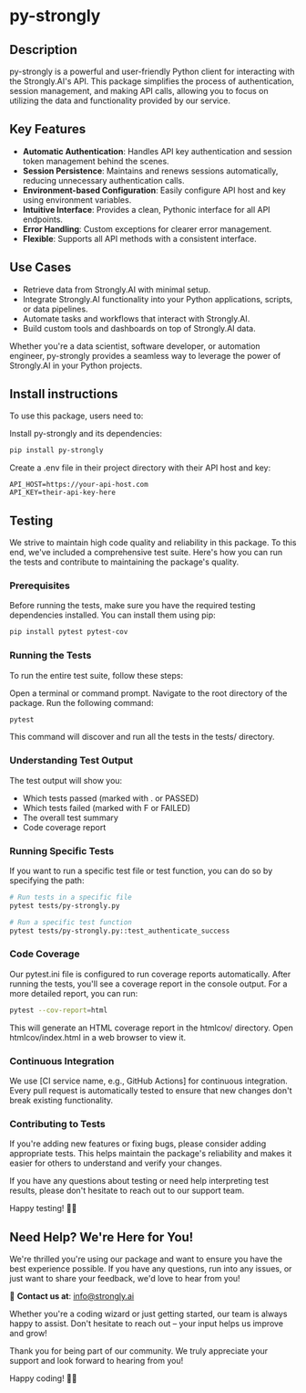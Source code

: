 # py-strongly


## Description

py-strongly is a powerful and user-friendly Python client for interacting with the Strongly.AI's API. This package simplifies the process of authentication, session management, and making API calls, allowing you to focus on utilizing the data and functionality provided by our service.


## Key Features

- **Automatic Authentication**: Handles API key authentication and session token management behind the scenes.
- **Session Persistence**: Maintains and renews sessions automatically, reducing unnecessary authentication calls.
- **Environment-based Configuration**: Easily configure API host and key using environment variables.
- **Intuitive Interface**: Provides a clean, Pythonic interface for all API endpoints.
- **Error Handling**: Custom exceptions for clearer error management.
- **Flexible**: Supports all API methods with a consistent interface.


## Use Cases

- Retrieve data from Strongly.AI with minimal setup.
- Integrate Strongly.AI functionality into your Python applications, scripts, or data pipelines.
- Automate tasks and workflows that interact with Strongly.AI.
- Build custom tools and dashboards on top of Strongly.AI data.

Whether you're a data scientist, software developer, or automation engineer, py-strongly provides a seamless way to leverage the power of Strongly.AI in your Python projects.


## Install instructions

To use this package, users need to:

Install py-strongly and its dependencies:

```bash
pip install py-strongly
```

Create a .env file in their project directory with their API host and key:

```text
API_HOST=https://your-api-host.com
API_KEY=their-api-key-here
```

## Testing

We strive to maintain high code quality and reliability in this package. To this end, we've included a comprehensive test suite. Here's how you can run the tests and contribute to maintaining the package's quality.

### Prerequisites

Before running the tests, make sure you have the required testing dependencies installed. You can install them using pip:

```bash
pip install pytest pytest-cov
```

### Running the Tests
To run the entire test suite, follow these steps:

Open a terminal or command prompt.
Navigate to the root directory of the package.
Run the following command:

```bash
pytest
```

This command will discover and run all the tests in the tests/ directory.


### Understanding Test Output
The test output will show you:

* Which tests passed (marked with . or PASSED)
* Which tests failed (marked with F or FAILED)
* The overall test summary
* Code coverage report

### Running Specific Tests
If you want to run a specific test file or test function, you can do so by specifying the path:

```bash
# Run tests in a specific file
pytest tests/py-strongly.py

# Run a specific test function
pytest tests/py-strongly.py::test_authenticate_success
```

### Code Coverage
Our pytest.ini file is configured to run coverage reports automatically. After running the tests, you'll see a coverage report in the console output. For a more detailed report, you can run:

```bash
pytest --cov-report=html
```

This will generate an HTML coverage report in the htmlcov/ directory. Open htmlcov/index.html in a web browser to view it.

### Continuous Integration
We use [CI service name, e.g., GitHub Actions] for continuous integration. Every pull request is automatically tested to ensure that new changes don't break existing functionality.

### Contributing to Tests
If you're adding new features or fixing bugs, please consider adding appropriate tests. This helps maintain the package's reliability and makes it easier for others to understand and verify your changes.

If you have any questions about testing or need help interpreting test results, please don't hesitate to reach out to our support team.

Happy testing! 🧪✨


## Need Help? We're Here for You!

We're thrilled you're using our package and want to ensure you have the best experience possible. If you have any questions, run into any issues, or just want to share your feedback, we'd love to hear from you!

📧 **Contact us at**: [info@strongly.ai](mailto:info@strongly.ai)

Whether you're a coding wizard or just getting started, our team is always happy to assist. Don't hesitate to reach out – your input helps us improve and grow!

Thank you for being part of our community. We truly appreciate your support and look forward to hearing from you!

Happy coding! 🚀✨
